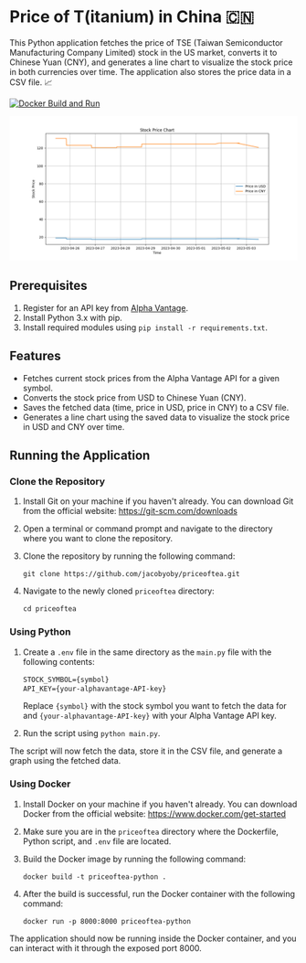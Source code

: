 # Price of T(itanium) in China 🇨🇳

This Python application fetches the price of TSE (Taiwan Semiconductor Manufacturing Company Limited) stock in the US market, converts it to Chinese Yuan (CNY), and generates a line chart to visualize the stock price in both currencies over time. The application also stores the price data in a CSV file. 📈

[![Docker Build and Run](https://github.com/jacobyoby/priceoftea/actions/workflows/docker_build_run.yml/badge.svg)](https://github.com/jacobyoby/priceoftea/actions/workflows/docker_build_run.yml)



![TSE Stock Price Chart](https://github.com/jacobyoby/priceoftea/blob/master/app/data/stock_price_chart.png?raw=true)

## Prerequisites

1. Register for an API key from [Alpha Vantage](https://www.alphavantage.co/support/#api-key).
2. Install Python 3.x with pip.
3. Install required modules using `pip install -r requirements.txt`.

## Features

- Fetches current stock prices from the Alpha Vantage API for a given symbol.
- Converts the stock price from USD to Chinese Yuan (CNY).
- Saves the fetched data (time, price in USD, price in CNY) to a CSV file.
- Generates a line chart using the saved data to visualize the stock price in USD and CNY over time.

## Running the Application

### Clone the Repository

1. Install Git on your machine if you haven't already. You can download Git from the official website: https://git-scm.com/downloads
2. Open a terminal or command prompt and navigate to the directory where you want to clone the repository.
3. Clone the repository by running the following command:

   ```
   git clone https://github.com/jacobyoby/priceoftea.git
   ```

4. Navigate to the newly cloned `priceoftea` directory:

   ```
   cd priceoftea
   ```

### Using Python

1. Create a `.env` file in the same directory as the `main.py` file with the following contents:

   ```
   STOCK_SYMBOL={symbol}
   API_KEY={your-alphavantage-API-key}
   ```

   Replace `{symbol}` with the stock symbol you want to fetch the data for and `{your-alphavantage-API-key}` with your Alpha Vantage API key.

2. Run the script using `python main.py`.

The script will now fetch the data, store it in the CSV file, and generate a graph using the fetched data.

### Using Docker

1. Install Docker on your machine if you haven't already. You can download Docker from the official website: https://www.docker.com/get-started
2. Make sure you are in the `priceoftea` directory where the Dockerfile, Python script, and `.env` file are located.
3. Build the Docker image by running the following command:

   ```
   docker build -t priceoftea-python .
   ```

4. After the build is successful, run the Docker container with the following command:

   ```
   docker run -p 8000:8000 priceoftea-python
   ```

The application should now be running inside the Docker container, and you can interact with it through the exposed port 8000.
